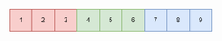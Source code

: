 ![enter image description here](https://github.com/Kanet1105/WeeklyEssays/blob/main/images/contiguity_01.png)
